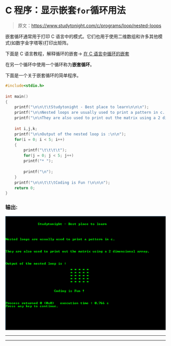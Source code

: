 # C 程序：显示嵌套`for`循环用法

> 原文：<https://www.studytonight.com/c/programs/loop/nested-loops>

嵌套循环通常用于打印 C 语言中的模式。它们也用于使用二维数组和许多其他模式(如数字金字塔等)打印出矩阵。

下面是 C 语言教程，解释循环的嵌套→ [在 C 语言中循环的嵌套](/c/loops-in-c.php)

在另一个循环中使用一个循环称为**嵌套循环**。

下面是一个关于嵌套循环的简单程序。

```cpp
#include<stdio.h>

int main()
{
    printf("\n\n\t\tStudytonight - Best place to learn\n\n\n");
    printf("\n\nNested loops are usually used to print a pattern in c. \n\n");
    printf("\n\nThey are also used to print out the matrix using a 2 dimensional array. \n\n");

    int i,j,k;
    printf("\n\nOutput of the nested loop is :\n\n");
    for(i = 0; i < 5; i++)
    {
        printf("\t\t\t\t");
        for(j = 0; j < 5; j++)
        printf("* ");

        printf("\n");
    }
    printf("\n\n\t\t\tCoding is Fun !\n\n\n");
    return 0;
}
```

### 输出:

![program example to show use of Nested for Loops in C](img/f924f2f05c0ef836c2ad5d1da7591580.png)

* * *

* * *